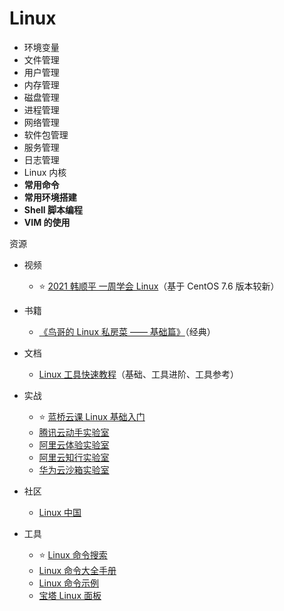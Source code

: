 # Linux

-  环境变量
-  文件管理
-  用户管理
-  内存管理
-  磁盘管理
-  进程管理
-  网络管理
-  软件包管理
-  服务管理
-  日志管理
-  Linux 内核
-  **常用命令**
-  **常用环境搭建**
-  **Shell 脚本编程**
-  **VIM 的使用**

资源

-  视频
   -  ⭐ [2021 韩顺平 一周学会 Linux](https://www.bilibili.com/video/BV1Sv411r7vd)（基于 CentOS 7.6 版本较新）
-  书籍

   -  [《鸟哥的 Linux 私房菜 —— 基础篇》](http://cn.linux.vbird.org/linux_basic/linux_basic.php)（经典）

-  文档

   -  [Linux 工具快速教程](https://linuxtools-rst.readthedocs.io)（基础、工具进阶、工具参考）

-  实战
   -  ⭐ [蓝桥云课 Linux 基础入门](https://www.lanqiao.cn/courses/1)
   -  [腾讯云动手实验室](https://cloud.tencent.com/developer/labs)
   -  [阿里云体验实验室](https://developer.aliyun.com/adc/labs/)
   -  [阿里云知行实验室](https://start.aliyun.com/)
   -  [华为云沙箱实验室](https://lab.huaweicloud.com/)
-  社区
   -  [Linux 中国](https://linux.cn/)
-  工具
   -  ⭐ [Linux 命令搜索](https://wangchujiang.com/linux-command)
   -  [Linux 命令大全手册](https://www.linuxcool.com/)
   -  [Linux 命令示例](http://linux-commands-examples.com/)
   -  [宝塔 Linux 面板](https://www.bt.cn/)
